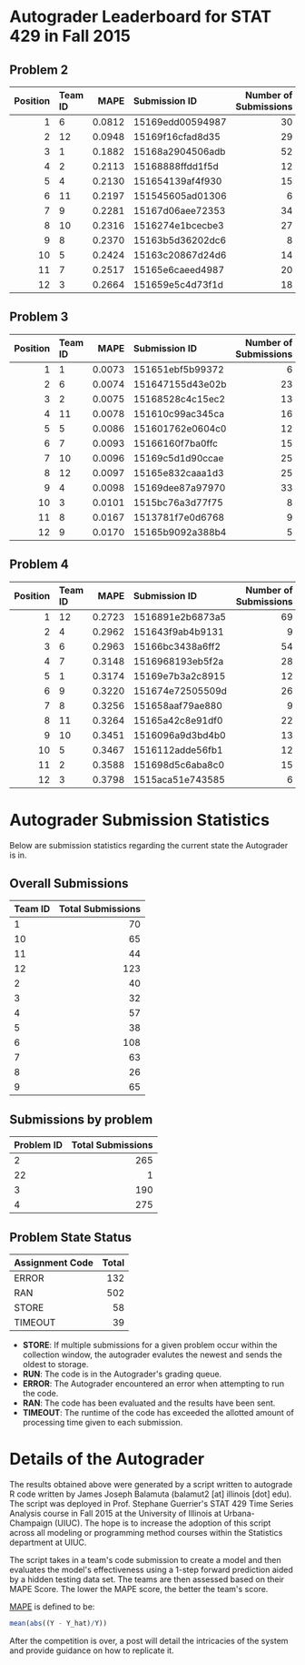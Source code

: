 Autograder Leaderboard for STAT 429 in Fall 2015
================================================

Problem 2
---------

|  Position| Team ID |    MAPE| Submission ID    |  Number of Submissions|
|---------:|:--------|-------:|:-----------------|----------------------:|
|         1| 6       |  0.0812| 15169edd00594987 |                     30|
|         2| 12      |  0.0948| 15169f16cfad8d35 |                     29|
|         3| 1       |  0.1882| 15168a2904506adb |                     52|
|         4| 2       |  0.2113| 15168888ffdd1f5d |                     12|
|         5| 4       |  0.2130| 151654139af4f930 |                     15|
|         6| 11      |  0.2197| 151545605ad01306 |                      6|
|         7| 9       |  0.2281| 15167d06aee72353 |                     34|
|         8| 10      |  0.2316| 1516274e1bcecbe3 |                     27|
|         9| 8       |  0.2370| 15163b5d36202dc6 |                      8|
|        10| 5       |  0.2424| 15163c20867d24d6 |                     14|
|        11| 7       |  0.2517| 15165e6caeed4987 |                     20|
|        12| 3       |  0.2664| 151659e5c4d73f1d |                     18|

Problem 3
---------

|  Position| Team ID |    MAPE| Submission ID    |  Number of Submissions|
|---------:|:--------|-------:|:-----------------|----------------------:|
|         1| 1       |  0.0073| 151651ebf5b99372 |                      6|
|         2| 6       |  0.0074| 151647155d43e02b |                     23|
|         3| 2       |  0.0075| 15168528c4c15ec2 |                     13|
|         4| 11      |  0.0078| 151610c99ac345ca |                     16|
|         5| 5       |  0.0086| 151601762e0604c0 |                     12|
|         6| 7       |  0.0093| 15166160f7ba0ffc |                     15|
|         7| 10      |  0.0096| 15169c5d1d90ccae |                     25|
|         8| 12      |  0.0097| 15165e832caaa1d3 |                     25|
|         9| 4       |  0.0098| 15169dee87a97970 |                     33|
|        10| 3       |  0.0101| 1515bc76a3d77f75 |                      8|
|        11| 8       |  0.0167| 1513781f7e0d6768 |                      9|
|        12| 9       |  0.0170| 15165b9092a388b4 |                      5|

Problem 4
---------

|  Position| Team ID |    MAPE| Submission ID    |  Number of Submissions|
|---------:|:--------|-------:|:-----------------|----------------------:|
|         1| 12      |  0.2723| 1516891e2b6873a5 |                     69|
|         2| 4       |  0.2962| 151643f9ab4b9131 |                      9|
|         3| 6       |  0.2963| 15166bc3438a6ff2 |                     54|
|         4| 7       |  0.3148| 1516968193eb5f2a |                     28|
|         5| 1       |  0.3174| 15169e7b3a2c8915 |                     12|
|         6| 9       |  0.3220| 151674e72505509d |                     26|
|         7| 8       |  0.3256| 151658aaf79ae880 |                      9|
|         8| 11      |  0.3264| 15165a42c8e91df0 |                     22|
|         9| 10      |  0.3451| 1516096a9d3bd4b0 |                     13|
|        10| 5       |  0.3467| 1516112adde56fb1 |                     12|
|        11| 2       |  0.3588| 151698d5c6aba8c0 |                     15|
|        12| 3       |  0.3798| 1515aca51e743585 |                      6|

Autograder Submission Statistics
================================

Below are submission statistics regarding the current state the Autograder is in.

Overall Submissions
-------------------

| Team ID |  Total Submissions|
|:--------|------------------:|
| 1       |                 70|
| 10      |                 65|
| 11      |                 44|
| 12      |                123|
| 2       |                 40|
| 3       |                 32|
| 4       |                 57|
| 5       |                 38|
| 6       |                108|
| 7       |                 63|
| 8       |                 26|
| 9       |                 65|

Submissions by problem
----------------------

| Problem ID |  Total Submissions|
|:-----------|------------------:|
| 2          |                265|
| 22         |                  1|
| 3          |                190|
| 4          |                275|

Problem State Status
--------------------

| Assignment Code |  Total|
|:----------------|------:|
| ERROR           |    132|
| RAN             |    502|
| STORE           |     58|
| TIMEOUT         |     39|

-   **STORE**: If multiple submissions for a given problem occur within the collection window, the autograder evalutes the newest and sends the oldest to storage.
-   **RUN**: The code is in the Autograder's grading queue.
-   **ERROR**: The Autograder encountered an error when attempting to run the code.
-   **RAN**: The code has been evaluated and the results have been sent.
-   **TIMEOUT**: The runtime of the code has exceeded the allotted amount of processing time given to each submission.

Details of the Autograder
=========================

The results obtained above were generated by a script written to autograde R code written by James Joseph Balamuta (balamut2 [at] illinois [dot] edu). The script was deployed in Prof. Stephane Guerrier's STAT 429 Time Series Analysis course in Fall 2015 at the University of Illinois at Urbana-Champaign (UIUC). The hope is to increase the adoption of this script across all modeling or programming method courses within the Statistics department at UIUC.

The script takes in a team's code submission to create a model and then evaluates the model's effectiveness using a 1-step forward prediction aided by a hidden testing data set. The teams are then assessed based on their MAPE Score. The lower the MAPE score, the better the team's score.

[MAPE](https://en.wikipedia.org/wiki/Mean_absolute_percentage_error) is defined to be:

``` r
mean(abs((Y - Y_hat)/Y))
```

After the competition is over, a post will detail the intricacies of the system and provide guidance on how to replicate it.
